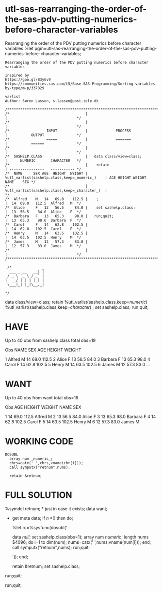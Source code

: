 # utl-sas-rearranging-the-order-of-the-sas-pdv-putting-numerics-before-character-variables
Rearranging the order of the PDV putting numerics before character variables 
    %let pgm=utl-sas-rearranging-the-order-of-the-sas-pdv-putting-numerics-before-character-variables;

    Rearranging the order of the PDV putting numerics before character variables

    inspired by
    https://goo.gl/B3yGv9
    https://communities.sas.com/t5/Base-SAS-Programming/Sorting-variables-by-type/m-p/337829

    varlist
    Author: Søren Lassen, s.lassen@post.tele.dk

    /**************************************************************************************************************************/
    /*                                   |                                                   |                                */
    /*                                   |                                                   |                                */
    /*                 INPUT             |             PROCESS                               |           OUTPUT               */
    /*                 =====             |             =======                               |           ======               */
    /*                                   |                                                   |                                */
    /*  SASHELP.CLASS                    |   data class/view=class;                          |      NUMERIC       CHARACTER   */
    /*                                   |    retain                                         | ----------------   ----------- */
    /*  NAME     SEX AGE  HEIGHT  WEIGHT |     %utl_varlist(sashelp.class,keep=_numeric_)    | AGE HEIGHT WEIGHT  NAME    SEX */
    /*                                   |     %utl_varlist(sashelp.class,keep=_character_)  |                                */
    /*  Alfred    M   14   69.0    112.5 |    ;                                              |  14  69.0   112.5  Alfred   M  */
    /*  Alice     F   13   56.5     84.0 |    set sashelp.class;                             |  13  56.5    84.0  Alice    F  */
    /*  Barbara   F   13   65.3     98.0 |   run;quit;                                       |  13  65.3    98.0  Barbara  F  */
    /*  Carol     F   14   62.8    102.5 |                                                   |  14  62.8   102.5  Carol    F  */
    /*  Henry     M   14   63.5    102.5 |                                                   |  14  63.5   102.5  Henry    M  */
    /*  James     M   12   57.3     83.0 |                                                   |  12  57.3    83.0  James    M  */
    /*                                   |                                                   |                                */
    /**************************************************************************************************************************/

     /*              _
      ___ _ __   __| |
     / _ \ `_ \ / _` |
    |  __/ | | | (_| |
     \___|_| |_|\__,_|

    */





















































data class/view=class;
 retain
  %utl_varlist(sashelp.class,keep=_numeric_)
  %utl_varlist(sashelp.class,keep=_character_)
 ;
 set sashelp.class;
run;quit;


HAVE
====

Up to 40 obs from sashelp.class total obs=19

Obs    NAME       SEX    AGE    HEIGHT    WEIGHT

  1    Alfred      M      14     69.0      112.5
  2    Alice       F      13     56.5       84.0
  3    Barbara     F      13     65.3       98.0
  4    Carol       F      14     62.8      102.5
  5    Henry       M      14     63.5      102.5
  6    James       M      12     57.3       83.0
...

WANT
====

Up to 40 obs from want total obs=19

Obs    AGE    HEIGHT    WEIGHT    NAME       SEX

  1     14     69.0      112.5    Alfred      M
  2     13     56.5       84.0    Alice       F
  3     13     65.3       98.0    Barbara     F
  4     14     62.8      102.5    Carol       F
  5     14     63.5      102.5    Henry       M
  6     12     57.3       83.0    James       M

WORKING CODE
============

    DOSUBL
      array num _numeric_;
      chrs=catx(' ',chrs,vname(chr[i]));
      call symputx("retnum",nums);

      retain &retnum;

FULL SOLUTION
=============

%symdel retnum; * just in case it exists;
data want;

 * get meta data;
 if _n_ =0 then do;

   %let rc=%sysfunc(dosubl('

    data _null_;
      set sashelp.class(obs=1);
      array num _numeric_;
      length nums $4096;
      do i=1 to dim(num);
         nums=catx(' ',nums,vname(num[i]));
      end;
      call symputx("retnum",nums);
    run;quit;

      '));
  end;

    retain &retnum;
    set sashelp.class;

  run;quit;

run;quit;
